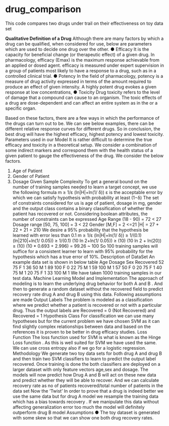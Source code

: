 # drug_comparison
This code compares two drugs under trail on their effectiveness on toy data set

**Qualitative Definition of a Drug** 
Although there are many factors by which a drug can be qualified, when considered for use, below are parameters which are used to decide one drug over the other. 
● Efficacy 
It is the capacity for beneficial change (or therapeutic effect) of a given drug. In pharmacology, efficacy (Emax) is the maximum response achievable from an applied or dosed agent. efficacy is measured under expert supervision in a group of patients most likely to have a response to a drug, such as in a controlled clinical trial. 
● Potency 
In the field of pharmacology, potency is a measure of drug activity expressed in terms of the amount required to produce an effect of given intensity. A highly potent drug evokes a given response at low concentrations, 
● Toxicity 
Drug toxicity refers to the level of damage that a compound can cause to an organism. The toxic effects of a drug are dose-dependent and can affect an entire system as in the or a specific organ.

Based on these factors, there are a few ways in which the performance of the drugs can turn out to be. 
We can see below examples, there can be different relative response curves for different drugs. 
So in conclusion, the best drug will have the highest efficacy, highest potency and lowest toxicity.
Parameters used in our Model 
It is rather difficult to determine the true efficacy and toxicity in a theoretical setup. We consider a combination of some indirect markers and correspond them with the health status of a given patient to gauge the effectiveness of the drug. 
We consider the below factors. 
1. Age of Patient 
2. Gender of Patient 
3. Dosage Given 
Sample Complexity 
To get a general bound on the number of training samples needed to learn a target concept, we use the following formula 
m ≥ 1/ε (ln|H|+ln(1/ δ)) 
ε is the acceptable error by which we can satisfy hypothesis with probability at least (1−δ) 
The set of constraints considered for us is age of patient, dosage in mg, gender and the output class contains a binary classification of whether the patient has recovered or not. 
Considering boolean attributes, the number of constraints can be expressed Age Range (18 - 90) = 72 < 27 
Dosage range [50, 75, 100] = 3 < 22 
Gender [M,F] = 2 <=21 
|H| = 27 + 22 + 21 = 210 
We desire a 95% probability that the hypothesis be learned with error less than 0.1 m ≥ 1/ε (ln|H|+ln(1/ δ)) 
≥ 1/(0.1) (ln|210|+ln(1/ 0.05)) 
≥ 1/(0.1) (10 ln 2+ln(1/ 0.05)) 
≥ (10) (10 ln 2 + ln(20)) 
≥ (10) (10 * 0.693 + 2.996) = 99.26 ~ 100 
So 100 training samples will suffice for a consistent learner to learn with 95% probability for the hypothesis which has a true error of 10%.
Description of DataSet 
An example data set is shown in below table 
Age Dosage Sex Recovered 
52 75 F 1 
36 50 M 1 
89 100 F 0 
22 75 M 1 
59 100 M 1 
57 50 F 0 
20 75 F 1 
40 75 M 1 
20 75 F 1 
33 100 M 1 
We have taken 1000 training samples in our test data. 
Machine Learning Model and Implementation 
The approach of modeling is to learn the underlying drug behavior for both A and B . And then to generate a random dataset without the recovered field to predict recovery rate drug A and drug B using this data. Following assumptions are made 
Output Labels 
The problem is modeled as a classification where we predict whether a patient is recovered or not with a particular drug. Thus the output labels are Recovered = 0 (Not Recovered) and Recovered = 1 
Hypothesis Class 
For classification we can use many hypotheses but for the current problem we have chosen SVM as it can find slightly complex relationships between data and based on the references it is proven to be better in drug efficacy studies. 
Loss Function 
The loss function used for SVM is what is known as the Hinge Loss function . As this is well suited for SVM we have used the same. We can use cross entropy also if we go for a logistic regression.
Methodology 
We generate two toy data sets for both drug A and drug B and then train two SVM classifiers to learn to predict the output label recovered. Once training is done the both classifiers are deployed on a larger dataset with only feature vectors age,sex and dosage. The models will now predict how Drug A and B will act on these new data and predict whether they will be able to recover. And we can calculate recovery rate as no of patients recovered/total number of patients in the data set 
Now the ‘Twist’ 
In order to prove that a drug is indeed better we use the same data but for drug A model we resample the training data which has a bias towards recovery . If we manipulate this data without affecting generalization error too much the model will definitely outperform drug B model 
Assumptions 
● The toy dataset is generated with some skew so that we can show one both drug recovery rates.


